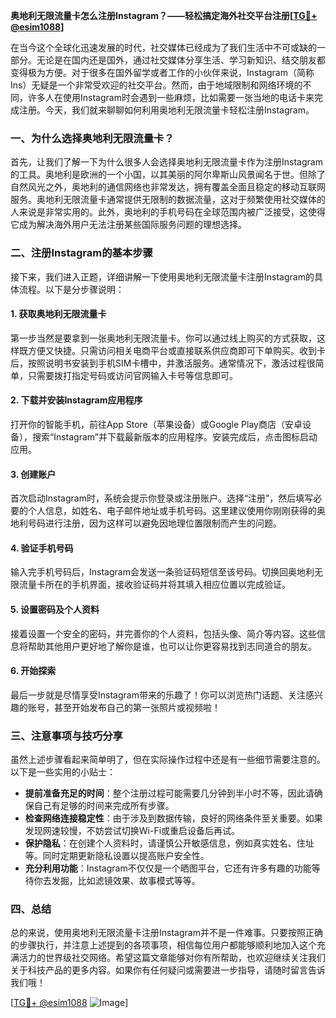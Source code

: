 **奥地利无限流量卡怎么注册Instagram？——轻松搞定海外社交平台注册[[TG💪+ @esim1088](https://t.me/s/esim1088)]**

在当今这个全球化迅速发展的时代，社交媒体已经成为了我们生活中不可或缺的一部分。无论是在国内还是国外，通过社交媒体分享生活、学习新知识、结交朋友都变得极为方便。对于很多在国外留学或者工作的小伙伴来说，Instagram（简称Ins）无疑是一个非常受欢迎的社交平台。然而，由于地域限制和网络环境的不同，许多人在使用Instagram时会遇到一些麻烦，比如需要一张当地的电话卡来完成注册。今天，我们就来聊聊如何利用奥地利无限流量卡轻松注册Instagram。

### 一、为什么选择奥地利无限流量卡？

首先，让我们了解一下为什么很多人会选择奥地利无限流量卡作为注册Instagram的工具。奥地利是欧洲的一个小国，以其美丽的阿尔卑斯山风景闻名于世。但除了自然风光之外，奥地利的通信网络也非常发达，拥有覆盖全面且稳定的移动互联网服务。奥地利无限流量卡通常提供无限制的数据流量，这对于频繁使用社交媒体的人来说是非常实用的。此外，奥地利的手机号码在全球范围内被广泛接受，这使得它成为解决海外用户无法注册某些国际服务问题的理想选择。

### 二、注册Instagram的基本步骤

接下来，我们进入正题，详细讲解一下使用奥地利无限流量卡注册Instagram的具体流程。以下是分步骤说明：

#### 1. 获取奥地利无限流量卡

第一步当然是要拿到一张奥地利无限流量卡。你可以通过线上购买的方式获取，这样既方便又快捷。只需访问相关电商平台或直接联系供应商即可下单购买。收到卡后，按照说明书安装到手机SIM卡槽中，并激活服务。通常情况下，激活过程很简单，只需要拨打指定号码或访问官网输入卡号等信息即可。

#### 2. 下载并安装Instagram应用程序

打开你的智能手机，前往App Store（苹果设备）或Google Play商店（安卓设备），搜索“Instagram”并下载最新版本的应用程序。安装完成后，点击图标启动应用。

#### 3. 创建账户

首次启动Instagram时，系统会提示你登录或注册账户。选择“注册”，然后填写必要的个人信息，如姓名、电子邮件地址或手机号码。这里建议使用你刚刚获得的奥地利号码进行注册，因为这样可以避免因地理位置限制而产生的问题。

#### 4. 验证手机号码

输入完手机号码后，Instagram会发送一条验证码短信至该号码。切换回奥地利无限流量卡所在的手机界面，接收验证码并将其填入相应位置以完成验证。

#### 5. 设置密码及个人资料

接着设置一个安全的密码，并完善你的个人资料，包括头像、简介等内容。这些信息将帮助其他用户更好地了解你是谁，也可以让你更容易找到志同道合的朋友。

#### 6. 开始探索

最后一步就是尽情享受Instagram带来的乐趣了！你可以浏览热门话题、关注感兴趣的账号，甚至开始发布自己的第一张照片或视频啦！

### 三、注意事项与技巧分享

虽然上述步骤看起来简单明了，但在实际操作过程中还是有一些细节需要注意的。以下是一些实用的小贴士：

- **提前准备充足的时间**：整个注册过程可能需要几分钟到半小时不等，因此请确保自己有足够的时间来完成所有步骤。
- **检查网络连接稳定性**：由于涉及到数据传输，良好的网络条件至关重要。如果发现网速较慢，不妨尝试切换Wi-Fi或重启设备后再试。
- **保护隐私**：在创建个人资料时，请谨慎公开敏感信息，例如真实姓名、住址等。同时定期更新隐私设置以提高账户安全性。
- **充分利用功能**：Instagram不仅仅是一个晒图平台，它还有许多有趣的功能等待你去发掘，比如滤镜效果、故事模式等等。

### 四、总结

总的来说，使用奥地利无限流量卡注册Instagram并不是一件难事。只要按照正确的步骤执行，并注意上述提到的各项事项，相信每位用户都能够顺利地加入这个充满活力的世界级社交网络。希望这篇文章能够对你有所帮助，也欢迎继续关注我们关于科技产品的更多内容。如果你有任何疑问或需要进一步指导，请随时留言告诉我们哦！

[[TG💪+ @esim1088](https://t.me/s/esim1088) ![Image](https://i.postimg.cc/4NQfJmqS/Snipaste-2025-05-13-00-14-12.png)]